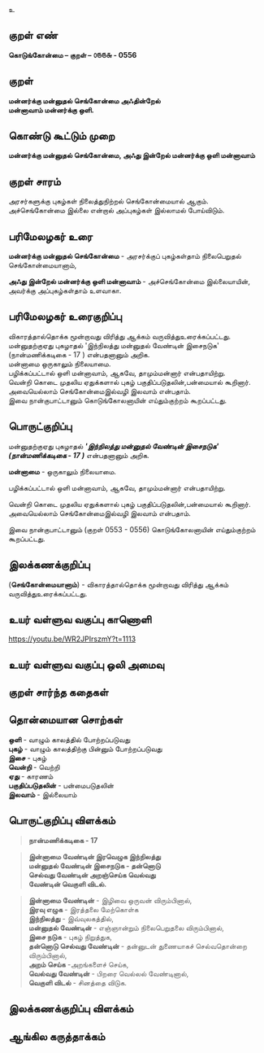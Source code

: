 உ

## குறள் எண் 

**கொடுங்கோன்மை – குறள் – ௦௫௫௬ - 0556** 
 
## குறள் 

**மன்னர்க்கு மன்னுதல் செங்கோன்மை அஃதின்றேல்  
மன்னாவாம் மன்னர்க்கு ஒளி.**  

## கொண்டு கூட்டும் முறை

**மன்னர்க்கு மன்னுதல் செங்கோன்மை, அஃது இன்றேல் மன்னர்க்கு ஒளி மன்னாவாம்**  

## குறள் சாரம் 

அரசர்களுக்கு புகழ்கள் நிலைத்துநிற்றல் செங்கோன்மையால் ஆகும். அச்செங்கோன்மை இல்லை என்றால் அப்புகழ்கள் இல்லாமல் போய்விடும்.  

## பரிமேலழகர் உரை

**மன்னர்க்கு மன்னுதல் செங்கோன்மை** - அரசர்க்குப் புகழ்கள்தாம் நிலைபெறுதல் செங்கோன்மையானாம்,  

**அஃது இன்றேல் மன்னர்க்கு ஒளி மன்னாவாம்** - அச்செங்கோன்மை இல்லையாயின், அவர்க்கு அப்புகழ்கள்தாம் உளவாகா.  

## பரிமேலழகர் உரைகுறிப்பு   

விகாரத்தால்தொக்க மூன்றாவது விரித்து ஆக்கம் வருவித்துஉரைக்கப்பட்டது.  
மன்னுதற்குஏது புகழாதல் 'இந்நிலத்து மன்னுதல் வேண்டின் இசைநடுக' (நான்மணிக்கடிகை - 17 ) என்பதனானும் அறிக.  
மன்னாமை ஒருகாலும் நிலையாமை.  
பழிக்கப்பட்டால் ஒளி மன்னாவாம், ஆகவே, தாமும்மன்னார் என்பதாயிற்று.  
வென்றி கொடை முதலிய ஏதுக்களால் புகழ் பகுதிப்படுதலின்,பன்மையால் கூறினார்.  
அவையெல்லாம் செங்கோன்மைஇல்வழி இலவாம் என்பதாம்.  
இவை நான்குபாட்டானும் கொடுங்கோலனாயின் எய்தும்குற்றம் கூறப்பட்டது.    

## பொருட்குறிப்பு 

மன்னுதற்குஏது புகழாதல் _**'இந்நிலத்து மன்னுதல் வேண்டின் இசைநடுக' (நான்மணிக்கடிகை - 17 )**_ என்பதனானும் அறிக.  

**மன்னாமை** - ஒருகாலும் நிலையாமை.  

பழிக்கப்பட்டால் ஒளி மன்னாவாம், ஆகவே, தாமும்மன்னார் என்பதாயிற்று.  

வென்றி கொடை முதலிய ஏதுக்களால் புகழ் பகுதிப்படுதலின்,பன்மையால் கூறினார்.  
அவையெல்லாம் செங்கோன்மைஇல்வழி இலவாம் என்பதாம்.  

இவை நான்குபாட்டானும் (குறள் 0553 - 0556) கொடுங்கோலனாயின் எய்தும்குற்றம் கூறப்பட்டது.    

## இலக்கணக்குறிப்பு  

(**செங்கோன்மையானாம்**) - விகாரத்தால்தொக்க மூன்றாவது விரித்து ஆக்கம் வருவித்துஉரைக்கப்பட்டது.    

## உயர் வள்ளுவ வகுப்பு காணொளி

https://youtu.be/WR2JPIrszmY?t=1113 

## உயர் வள்ளுவ வகுப்பு ஒலி அமைவு 

 
## குறள் சார்ந்த கதைகள் 


## தொன்மையான சொற்கள்

**ஒளி** - வாழும் காலத்தில் போற்றப்படுவது     
**புகழ்** - வாழும் காலத்திற்கு பின்னும் போற்றப்படுவது    
**இசை** - புகழ்     
**வென்றி** - வெற்றி     
**ஏது** - காரணம்   
**பகுதிப்படுதலின்** - பன்மைபடுதலின்   
**இலவாம்** - இல்லையாம் 

## பொருட்குறிப்பு விளக்கம்

>**நான்மணிக்கடிகை - 17**

>**இன்னாமை வேண்டின் இரவெழுக இந்நிலத்து  
மன்னுதல் வேண்டின் இசைநடுக - தன்னொடு  
செல்வது வேண்டின் அறஞ்செய்க வெல்வது  
வேண்டின் வெகுளி விடல்.**  

>**இன்னாமை வேண்டின்** - இழிவை ஒருவன் விரும்பினால்,  
>**இரவு எழுக** - இரத்தலை மேற்கொள்க  
>**இந்நிலத்து** - இவ்வுலகத்தில்,  
>**மன்னுதல் வேண்டின்** - எஞ்ஞான்றும் நிலைபெறுதலை விரும்பினால்,  
>**இசை நடுக** - புகழ் நிறுத்துக,  
>**தன்னொடு செல்வது வேண்டின்** - தன்னுடன் துணையாகச் செல்வதொன்றை விரும்பினால்,  
>**அறம் செய்க** -அறங்களைச் செய்க,  
>**வெல்வது வேண்டின்** - பிறரை வெல்லல் வேண்டினால்,  
>**வெகுளி விடல்** - சினத்தை விடுக.

## இலக்கணக்குறிப்பு விளக்கம்


## ஆங்கில கருத்தாக்கம் 


